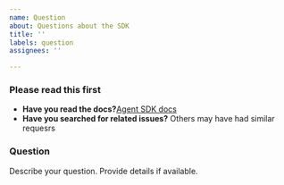 ```yaml
---
name: Question
about: Questions about the SDK
title: ''
labels: question
assignees: ''

---
```


### Please read this first

- **Have you read the docs?**[Agent SDK docs](https://openai.github.io/openai-agents-python/)
- **Have you searched for related issues?** Others may have had similar requesrs

### Question
Describe your question. Provide details if available.
